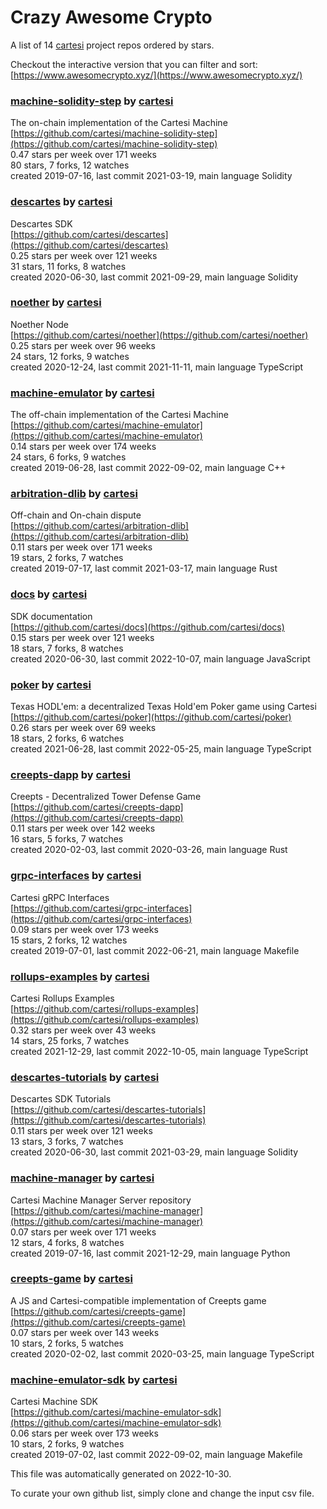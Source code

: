 # Crazy Awesome Crypto
A list of 14 [cartesi](https://github.com/cartesi) project repos ordered by stars.  

Checkout the interactive version that you can filter and sort: 
[https://www.awesomecrypto.xyz/](https://www.awesomecrypto.xyz/)  


### [machine-solidity-step](https://github.com/cartesi/machine-solidity-step) by [cartesi](https://github.com/cartesi)  
The on-chain implementation of the Cartesi Machine  
[https://github.com/cartesi/machine-solidity-step](https://github.com/cartesi/machine-solidity-step)  
0.47 stars per week over 171 weeks  
80 stars, 7 forks, 12 watches  
created 2019-07-16, last commit 2021-03-19, main language Solidity  


### [descartes](https://github.com/cartesi/descartes) by [cartesi](https://github.com/cartesi)  
Descartes SDK  
[https://github.com/cartesi/descartes](https://github.com/cartesi/descartes)  
0.25 stars per week over 121 weeks  
31 stars, 11 forks, 8 watches  
created 2020-06-30, last commit 2021-09-29, main language Solidity  


### [noether](https://github.com/cartesi/noether) by [cartesi](https://github.com/cartesi)  
Noether Node  
[https://github.com/cartesi/noether](https://github.com/cartesi/noether)  
0.25 stars per week over 96 weeks  
24 stars, 12 forks, 9 watches  
created 2020-12-24, last commit 2021-11-11, main language TypeScript  


### [machine-emulator](https://github.com/cartesi/machine-emulator) by [cartesi](https://github.com/cartesi)  
The off-chain implementation of the Cartesi Machine  
[https://github.com/cartesi/machine-emulator](https://github.com/cartesi/machine-emulator)  
0.14 stars per week over 174 weeks  
24 stars, 6 forks, 9 watches  
created 2019-06-28, last commit 2022-09-02, main language C++  


### [arbitration-dlib](https://github.com/cartesi/arbitration-dlib) by [cartesi](https://github.com/cartesi)  
Off-chain and On-chain dispute  
[https://github.com/cartesi/arbitration-dlib](https://github.com/cartesi/arbitration-dlib)  
0.11 stars per week over 171 weeks  
19 stars, 2 forks, 7 watches  
created 2019-07-17, last commit 2021-03-17, main language Rust  


### [docs](https://github.com/cartesi/docs) by [cartesi](https://github.com/cartesi)  
SDK documentation  
[https://github.com/cartesi/docs](https://github.com/cartesi/docs)  
0.15 stars per week over 121 weeks  
18 stars, 7 forks, 8 watches  
created 2020-06-30, last commit 2022-10-07, main language JavaScript  


### [poker](https://github.com/cartesi/poker) by [cartesi](https://github.com/cartesi)  
Texas HODL'em: a decentralized Texas Hold'em Poker game using Cartesi  
[https://github.com/cartesi/poker](https://github.com/cartesi/poker)  
0.26 stars per week over 69 weeks  
18 stars, 2 forks, 6 watches  
created 2021-06-28, last commit 2022-05-25, main language TypeScript  


### [creepts-dapp](https://github.com/cartesi/creepts-dapp) by [cartesi](https://github.com/cartesi)  
Creepts - Decentralized Tower Defense Game  
[https://github.com/cartesi/creepts-dapp](https://github.com/cartesi/creepts-dapp)  
0.11 stars per week over 142 weeks  
16 stars, 5 forks, 7 watches  
created 2020-02-03, last commit 2020-03-26, main language Rust  


### [grpc-interfaces](https://github.com/cartesi/grpc-interfaces) by [cartesi](https://github.com/cartesi)  
Cartesi gRPC Interfaces  
[https://github.com/cartesi/grpc-interfaces](https://github.com/cartesi/grpc-interfaces)  
0.09 stars per week over 173 weeks  
15 stars, 2 forks, 12 watches  
created 2019-07-01, last commit 2022-06-21, main language Makefile  


### [rollups-examples](https://github.com/cartesi/rollups-examples) by [cartesi](https://github.com/cartesi)  
Cartesi Rollups Examples  
[https://github.com/cartesi/rollups-examples](https://github.com/cartesi/rollups-examples)  
0.32 stars per week over 43 weeks  
14 stars, 25 forks, 7 watches  
created 2021-12-29, last commit 2022-10-05, main language TypeScript  


### [descartes-tutorials](https://github.com/cartesi/descartes-tutorials) by [cartesi](https://github.com/cartesi)  
Descartes SDK Tutorials  
[https://github.com/cartesi/descartes-tutorials](https://github.com/cartesi/descartes-tutorials)  
0.11 stars per week over 121 weeks  
13 stars, 3 forks, 7 watches  
created 2020-06-30, last commit 2021-03-29, main language Solidity  


### [machine-manager](https://github.com/cartesi/machine-manager) by [cartesi](https://github.com/cartesi)  
Cartesi Machine Manager Server repository  
[https://github.com/cartesi/machine-manager](https://github.com/cartesi/machine-manager)  
0.07 stars per week over 171 weeks  
12 stars, 4 forks, 8 watches  
created 2019-07-16, last commit 2021-12-29, main language Python  


### [creepts-game](https://github.com/cartesi/creepts-game) by [cartesi](https://github.com/cartesi)  
A JS and Cartesi-compatible implementation of Creepts game  
[https://github.com/cartesi/creepts-game](https://github.com/cartesi/creepts-game)  
0.07 stars per week over 143 weeks  
10 stars, 2 forks, 5 watches  
created 2020-02-02, last commit 2020-03-25, main language TypeScript  


### [machine-emulator-sdk](https://github.com/cartesi/machine-emulator-sdk) by [cartesi](https://github.com/cartesi)  
Cartesi Machine SDK  
[https://github.com/cartesi/machine-emulator-sdk](https://github.com/cartesi/machine-emulator-sdk)  
0.06 stars per week over 173 weeks  
10 stars, 2 forks, 9 watches  
created 2019-07-02, last commit 2022-09-02, main language Makefile  


This file was automatically generated on 2022-10-30.  

To curate your own github list, simply clone and change the input csv file.  